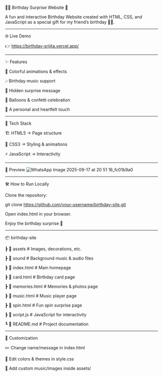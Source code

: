🎂✨ Birthday Surprise Website 🎉

A fun and interactive Birthday Website created with HTML, CSS, and JavaScript as a special gift for my friend’s birthday 🥳💝.

----

🌐 Live Demo

👉 https://birthday-srijita.vercel.app/

---

✨ Features

🎊 Colorful animations & effects

🎶 Birthday music support

🎁 Hidden surprise message

🎉 Balloons & confetti celebration

💌 A personal and heartfelt touch

---

🚀 Tech Stack

🏗 HTML5 → Page structure

🎨 CSS3 → Styling & animations

⚡ JavaScript → Interactivity

---

📸 Preview
![WhatsApp Image 2025-09-17 at 20 51 16_fc01b9a0](https://github.com/user-attachments/assets/2413d78b-27d0-414e-8630-fd200ed0b56d)

---

🛠️ How to Run Locally

Clone the repository:

git clone https://github.com/your-username/birthday-site.git


Open index.html in your browser.

Enjoy the birthday surprise 🎉

---

📦 birthday-site
 
 ┣ 📂 assets          # Images, decorations, etc.
 
 ┣ 📂 sound           # Background music & audio files
 
 ┣ 📜 index.html      # Main homepage
 
 ┣ 📜 card.html       # Birthday card page
 
 ┣ 📜 memories.html   # Memories & photos page
 
 ┣ 📜 music.html      # Music player page
 
 ┣ 📜 spin.html       # Fun spin surprise page
 
 ┣ 📜 script.js       # JavaScript for interactivity
 
 ┗ 📜 README.md       # Project documentation


---

🎯 Customization

✏️ Change name/message in index.html

🎨 Edit colors & themes in style.css

🎵 Add custom music/images inside assets/
